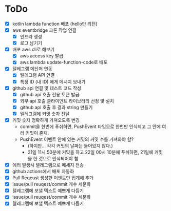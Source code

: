 # ToDo

- [x] kotlin lambda function 배포 (hello만 리턴)
- [x] aws eventbridge 크론 작업 연결
    - [x] 인프라 생성
    - [x] 로그 남기기
- [x] 배포 aws cli로 해보기
    - [x] aws access key 발급
    - [x] aws lambda update-function-code로 배포
- [x] 텔레그램 메신저 연동
    - [x] 텔레그램 API 연결
    - [x] 특정 ID (내 ID) 에게 메시지 보내기
- [x] github api 연결 및 테스트 코드 작성
    - [x] github api 호출 전용 토큰 발급
    - [x] 외부 api 호출 클라이언트 라이브러리 선정 및 설치
    - [x] github api 호출 후 결과 string 만들기
    - [x] 텔레그램에 커밋 숫자 전달
- [x] 커밋 숫자 정확하게 가져오도록 변경
    - commit을 한번에 푸쉬하면, PushEvent 타입으로 한번만 인식되고 그 안에 여러 커밋이 존재.
    - PushEvent 이벤트 안에 있는 커밋의 커밋 수를 가져와야 함?
        - (하지만... 각각 커밋의 날짜는 들어있지 않다.)
        - 21일 11시 50분에 커밋을 하고 22일 00시 10분에 푸쉬하면, 21일에 커밋을 한 것으로 인식되어야 함
- [x] 에러 발생시 텔레그램으로 메세지 전송
- [x] github actions에서 배포 자동화
- [x] Pull Reqeust 생성한 이벤트만 집계에 추가
- [x] issue/pull reuqest/commit 개수 세분화
- [x] 텔레그램에 보낼 텍스트 예쁘게 다듬기
- [x] issue/pull reuqest/commit 개수 세분화
- [x] 텔레그램에 보낼 텍스트 예쁘게 다듬기
